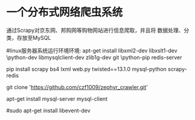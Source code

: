 # 一个分布式网络爬虫系统
通过Scrapy对京东网、邦购网等购物网站进行信息爬取，并且将
数据处理、分类，存放至MySQL

#linux服务器系统运行环境环境:
apt-get install libxml2-dev libxslt1-dev 
\python-dev libmysqlclient-dev zlib1g-dev git 
\python-pip redis-server

pip install scrapy bs4 lxml web.py twisted==13.1.0 mysql-python scrapy-redis

git clone 'https://github.com/czf1009/zephyr_crawler.git'


apt-get install mysql-server mysql-client

\#sudo apt-get install libevent-dev
